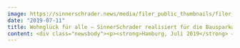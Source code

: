 ```yaml
---
image: https://sinnerschrader.news/media/filer_public_thumbnails/filer_public/5d/ae/5daea7f4-65be-4b29-9629-bc655e154df4/wohnglueck-digital-mockups_rgb_480x288_1.jpg__480x288_q85_crop_subsampling-2_upscale.jpg
date: "2019-07-11"
title: Wohnglück für alle – SinnerSchrader realisiert für die Bausparkasse Schwäbisch Hall Content-Plattform rund um Bauen und Wohnen
content: <div class="newsbody"><p><strong>Hamburg, Juli 2019</strong> – Für die Bausparkasse Schwäbisch Hall AG startet SinnerSchrader mit der Content-Plattform wohnglueck.de, die relevante Inhalte und Dienstleistungen aus den Themenbereichen Bauen, Modernisieren und Wohnen bietet. Die täglich erscheinenden Artikel sollen die Nutzer der Plattform nicht nur unterhalten und inspirieren, sondern bei den jeweiligen Themen auch beratend zur Seite stehen. Durch die Einbindung von nützlichen Tools in das Content-Umfeld entstehen spürbare Mehrwerte für die Nutzer. So können beispielsweise über die Fertighaus-Datenbank zielgerichtet passende Angebote aus einem bundesweiten Anbieter-Pool selektiert werden.  </p><p>SinnerSchrader zeichnet sich verantwortlich für den Relaunch sowie die gleichzeitige Umsetzung der Neupositionierung der Marke "Wohnglück". Das beinhaltet sowohl die technische als auch inhaltliche Konzeption des Portals wohnglueck.de gemeinsam mit der Bausparkasse Schwäbisch Hall sowie die Betreuung sämtlicher Social Media-Kanäle. Bei der Erstellung der Artikelinhalte arbeitet SinnerSchrader Hand in Hand mit den Hamburger Kollegen der Agentur Planet c.</p><p>Die Plattform wurde mit der Eigenentwicklung Paperboy von SinnerSchrader aufgesetzt. Im Vergleich zu einem klassischen Content Management System konzentriert sich die Paperboy-Architektur auf ein kanalübergreifend wirksames und effizientes Content-Marketing. Das Standard-Redaktionssystem ist auf eine schnelle und einfache Inhaltserstellung optimiert, für datengesteuerte Redaktionen sind unterstützende Tools wie "Searchmetrics" oder "Yoast!" direkt integriert. Paperboy bietet alle technischen Grundlagen für die Erstellung von leistungsstarken, skalierbaren und sicheren Websites. Die Inhalte stehen für verschiedene Nutzungsszenarien (Websites, RSS, Alexa oder Apps) zur Verfügung.</p><p>„Unsere Inhalte legen den Schwerpunkt auf persönlichen Nutzen und Kompetenzvermittlung. Wir wollen die Selbstbestimmtheit unserer User stärken, indem wir ihnen individuelle Entscheidungshilfen bieten", erklärt Schwäbisch Hall-Projektleiter Markus Maier das Besondere an wohnglück.de.<br/>Um diese Ziele zu erreichen, wurden drei „Guidance Principles” als Klammer für eine ganzheitliche, übergeordnete Content-Positionierung entwickelt. Die Guidance auf Themenebene durch Orientierung an konkreten User-Bedürfnissen wie Suchanfragen, die Guidance auf Formatebene durch Fokussierung auf  Formate mit Informationscharakter sowie die Guidance auf Nutzerführungs- und Feature-Ebene, um individuelle Content-Präferenzen bedienen zu können.</p><p>„Durch eine kooperative und agile Arbeitsweise mit Schwäbisch Hall und Planet c ist es uns gelungen, innerhalb kürzester Zeit die performance-orientierte Contentseite wohnglück.de aufzubauen. Mit relevanten journalistischen Inhalten und der konsequenten Fokussierung auf die gewonnenen User-Insights schaffen wir ein Portal, das den Nutzern rund um die Themen Bauen, Modernisieren und Wohnen einen andauernden, echten Mehrwert bietet”, ergänzt Natascha Tümmers, Executive Director SinnerSchrader.</p><p><a class="news-backlink" href="/de/"><svg class="svg-ico svg-ico--arrow-left"><use xlink&#58;href="#arrow-down"></use></svg>Zurück zur Presse Übersicht</a></p></div>
---
```

